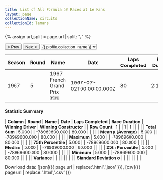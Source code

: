 ```yaml
---
title: List of All Formula 1® Races at Le Mans
layout: page
collectionName: circuits
collectionId: lemans
---
```


{% assign url_split = page.url | split: "/" %}
<div id="collection-navigation">
<button onclick="selector.options[selector.selectedIndex-1].value && (window.location = selector.options[selector.selectedIndex-1].value);">&lt; Prev</button>
<button onclick="selector.options[selector.selectedIndex+1].value && (window.location = selector.options[selector.selectedIndex+1].value);">Next &gt;</button>
<select id="selector" onchange="this.options[this.selectedIndex].value && (window.location = this.options[this.selectedIndex].value);">
  {% for collectionId in site.data[page.collectionName].refs %}
    {% if collectionId == page.collectionId %}
      {% assign selected = "selected" %}
    {% else %}
      {% assign selected = "" %}
    {% endif %}
    {% assign profile = site.data[page.collectionName][collectionId].profile %}
    <option value="/f1/{{ page.collectionName }}/{{ collectionId }}/{{ url_split[4] }}" {{ selected }}>{{ profile.collection_name }}</option>
  {% endfor %}
</select>
</div>

| Season | Round | Name | Date | Laps Completed | Race Duration | Winning Driver | Winning Constructor |
|--|--|--|--|--|--|--|--|
| 1967 | 5 | 1967 French Grand Prix 🇫🇷 | 1967-07-02T00:00:00.000Z | 80 | 2:13:21.3 | [Jack Brabham 🇦🇺](/f1/drivers/jack_brabham) | Brabham-Repco 🇬🇧 |

#### Statistic Summary

| **Column** | **Round** | **Name** | **Date** | **Laps Completed** | **Race Duration** | **Winning Driver** | **Winning Constructor** |
| **Row Count** | 1 |  | 1 | 1 |  |  |  |
| **Total Sum** | 5.000 |  | -78969600.000 | 80.000 |  |  |  |
| **Mean μ (Average)** | 5.000 |  | -78969600.000 | 80.000 |  |  |  |
| **Maximum** | 5.000 |  | -78969600.000 | 80.000 |  |  |  |
| **75th Percentile** | 5.000 |  | -78969600.000 | 80.000 |  |  |  |
| **Median** | 5.000 |  | -78969600.000 | 80.000 |  |  |  |
| **25th Percentile** | 5.000 |  | -78969600.000 | 80.000 |  |  |  |
| **Minimum** | 5.000 |  | -78969600.000 | 80.000 |  |  |  |
| **Variance** |  |  |  |  |  |  |  |
| **Standard Deviation σ** |  |  |  |  |  |  |  |

Download data: [json]({{ page.url | replace:'.html','.json' }}), [csv]({{ page.url | replace:'.html','.csv' }})
